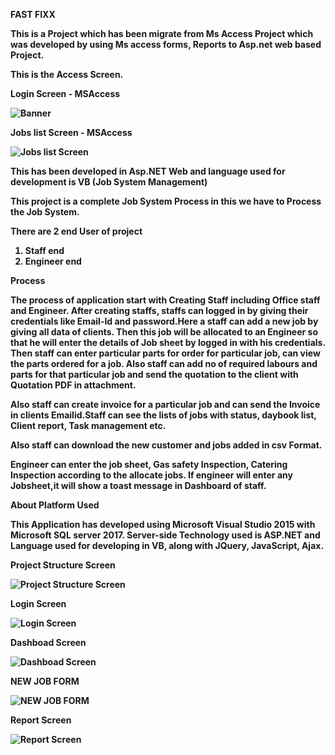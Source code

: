 
<b>FAST FIXX<b>

This is a Project which has been migrate from Ms Access Project which was developed by using Ms access forms, Reports to Asp.net  web based Project.

This is the Access Screen.

<b>Login Screen - MSAccess<b>
  
  ![Banner](https://github.com/rajibsahani29/MSAccess-.Net-Migration/blob/master/AcessLogin.png?raw=true "Banner")

<b>Jobs list Screen - MSAccess<b>
  
![Jobs list Screen](https://github.com/rajibsahani29/MSAccess-.Net-Migration/blob/master/AcessJoblist.png?raw=true "Jobs list Screen")

This has been developed in Asp.NET Web and language used for development is VB (Job System Management)

This project is a complete Job System Process in this we have to Process the Job System.

There are 2 end User of project
1.	Staff end
2.	Engineer end

<b>Process<b>
  
The process of application start with Creating Staff including Office staff and Engineer. After creating staffs, staffs can logged in by giving their credentials like Email-Id and password.Here a staff can add a new job by giving all data of clients. Then this job will be allocated to an Engineer so that he will enter the details of Job sheet by logged in with his credentials. Then staff can enter particular parts for order for particular job, can view the parts ordered for a job. Also staff can add no of required labours and parts for that particular job and send the quotation to the client with Quotation PDF in attachment.

Also staff can create invoice for a particular job and can send the Invoice in clients Emailid.Staff can see the lists of jobs with status, daybook list, Client report, Task management etc.

Also staff can download the new customer and jobs added in csv Format.

Engineer can enter the job sheet, Gas safety Inspection, Catering Inspection according to the allocate jobs. If engineer will enter any Jobsheet,it will show a toast message in Dashboard of staff.

<b>About Platform Used</b>

This Application has developed using Microsoft Visual Studio 2015 with Microsoft SQL server 2017. Server-side Technology used is ASP.NET and Language used for developing in VB, along with JQuery, JavaScript, Ajax.


<b>Project Structure Screen</b>

![Project Structure Screen](https://github.com/rajibsahani29/MSAccess-.Net-Migration/blob/master/2.png?raw=true "Project Structure Screen")

<b>Login Screen</b>

![Login Screen](https://github.com/rajibsahani29/MSAccess-.Net-Migration/blob/master/1.png?raw=true "Login Screen")

<b>Dashboad Screen</b>

![Dashboad Screen](https://github.com/rajibsahani29/MSAccess-.Net-Migration/blob/master/4.png?raw=true "Dashboad Screen")


<b>NEW JOB FORM</b>

![NEW JOB FORM](https://github.com/rajibsahani29/MSAccess-.Net-Migration/blob/master/5.png?raw=true "NEW JOB FORM")

<b>Report Screen</b>

![Report Screen](https://github.com/rajibsahani29/MSAccess-.Net-Migration/blob/master/6.png?raw=true "Report Screen")

